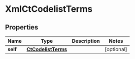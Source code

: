 
# XmlCtCodelistTerms

## Properties
| Name | Type | Description | Notes |
| ------------ | ------------- | ------------- | ------------- |
| **self** | [**CtCodelistTerms**](CtCodelistTerms.md) |  |  [optional] |



